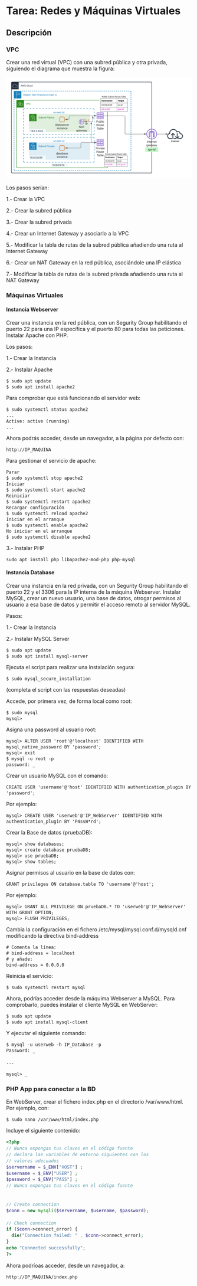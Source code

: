# Tarea: Redes y Máquinas Virtuales


## Descripción

### VPC 
Crear una red virtual (VPC) con una subred pública y otra privada, siguiendo el diagrama que muestra la figura:

<img src="diagrama.png" />

Los pasos serían:

1.- Crear la VPC

2.- Crear la subred pública

3.- Crear la subred privada

4.- Crear un Internet Gateway y asociarlo a la VPC

5.- Modificar la tabla de rutas de la subred pública añadiendo una ruta al Internet Gateway

6.- Crear un NAT Gateway en la red pública, asociándole una IP elástica

7.- Modificar la tabla de rutas de la subred privada añadiendo una ruta al NAT Gateway

### Máquinas Virtuales

#### Instancia Webserver

Crear una instancia en la red pública, con un Segurity Group habilitando el puerto 22 para una IP específica y el puerto 80 para todas las peticiones. Instalar Apache con PHP.

Los pasos:

1.- Crear la Instancia

2.- Instalar Apache

```
$ sudo apt update
$ sudo apt install apache2
```

Para comprobar que está funcionando el servidor web:

```
$ sudo systemctl status apache2
...
Active: active (running)
...
```

Ahora podrás acceder, desde un navegador, a la página por defecto con:

```
http://IP_MAQUINA
```
Para gestionar el servicio de apache:

```
Parar
$ sudo systemctl stop apache2
Iniciar
$ sudo systemctl start apache2
Reiniciar
$ sudo systemctl restart apache2
Recargar configuración
$ sudo systemctl reload apache2
Iniciar en el arranque
$ sudo systemctl enable apache2
No iniciar en el arranque
$ sudo systemctl disable apache2
```


3.- Instalar PHP

```
sudo apt install php libapache2-mod-php php-mysql
``` 


#### Instancia Database

Crear una instancia en la red privada, con un Segurity Group habilitando el puerto 22 y el 3306 para la IP interna de la máquina Webserver. Instalar MySQL, crear un nuevo usuario, una base de datos, otrogar permisos al usuario a esa base de datos y permitir el acceso remoto al servidor MySQL.

Pasos:

1.- Crear la Instancia

2.- Instalar MySQL Server

```
$ sudo apt update
$ sudo apt install mysql-server
```

Ejecuta el script para realizar una instalación segura:

```
$ sudo mysql_secure_installation
```
(completa el script con las respuestas deseadas)

Accede, por primera vez, de forma local como root:

```
$ sudo mysql
mysql>
```

Asigna una password al usuario root:

```
mysql> ALTER USER 'root'@'localhost' IDENTIFIED WITH mysql_native_password BY 'password';
mysql> exit
$ mysql -u root -p
password: _
```

Crear un usuario MySQL con el comando:
```
CREATE USER 'username'@'host' IDENTIFIED WITH authentication_plugin BY 'password';
```
Por ejemplo:

```
mysql> CREATE USER 'userweb'@'IP_WebServer' IDENTIFIED WITH authentication_plugin BY 'P4ssW*rd';
```

Crear la Base de datos (pruebaDB):

```
mysql> show databases;
mysql> create database pruebaDB;
mysql> use pruebaDB;
mysql> show tables;
```
Asignar permisos al usuario en la base de datos con:
```
GRANT privileges ON database.table TO 'username'@'host';
```
Por ejemplo:
```
mysql> GRANT ALL PRIVILEGE ON pruebaDB.* TO 'userweb'@'IP_WebServer' WITH GRANT OPTION;
mysql> FLUSH PRIVILEGES;
```
Cambia la configuración en el fichero /etc/mysql/mysql.conf.d/mysqld.cnf modificando la directiva bind-address

```
# Comenta la línea:
# bind-address = localhost
# y añade:
bind-address = 0.0.0.0
```

Reinicia el servicio:

```
$ sudo systemctl restart mysql
```
Ahora, podrías acceder desde la máquima Webserver a MySQL. Para comprobarlo, puedes instalar el cliente MySQL en WebServer:

```
$ sudo apt update
$ sudo apt install mysql-client
```
Y ejecutar el siguiente comando:

```
$ mysql -u userweb -h IP_Database -p
Password: _

...

mysql> _
```

### PHP App para conectar a la BD

En WebServer, crear el fichero index.php en el directorio /var/www/html. Por ejemplo, con:

```
$ sudo nano /var/www/html/index.php
```
Incluye el siguiente contenido:
```php
<?php
// Nunca expongas tus claves en el código fuente
// declara las variables de entorno siguientes con los
// valores adecuados
$servername = $_ENV["HOST"] ;
$username = $_ENV["USER"] ;
$password = $_ENV["PASS"] ;
// Nunca expongas tus claves en el código fuente


// Create connection
$conn = new mysqli($servername, $username, $password);

// Check connection
if ($conn->connect_error) {
  die("Connection failed: " . $conn->connect_error);
}
echo "Connected successfully";
?>
```

Ahora podríoas acceder, desde un navegador, a:

```
http://IP_MAQUINA/index.php
```
